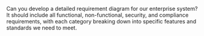 Can you develop a detailed requirement diagram for our enterprise system? It should include all functional, non-functional, security, and compliance requirements, with each category breaking down into specific features and standards we need to meet.
